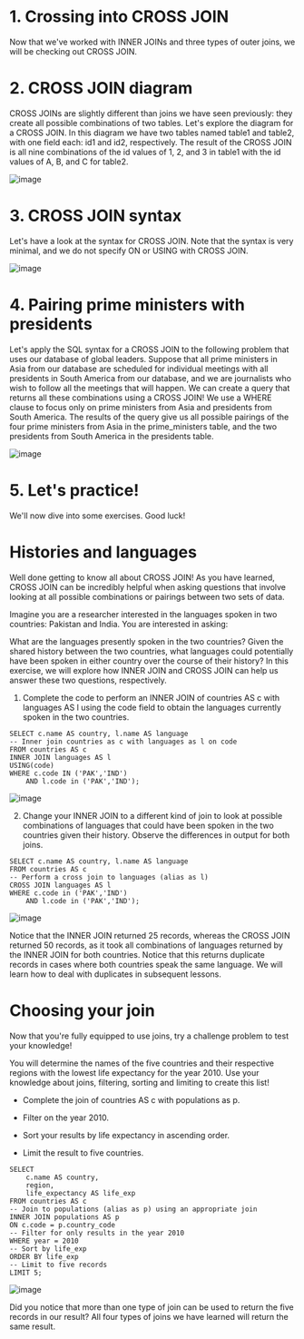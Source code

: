 # 1. Crossing into CROSS JOIN

Now that we've worked with INNER JOINs and three types of outer joins, we will be checking out CROSS JOIN.

# 2. CROSS JOIN diagram

CROSS JOINs are slightly different than joins we have seen previously: they create all possible combinations of two tables. Let's explore the diagram for a CROSS JOIN. In this diagram we have two tables named table1 and table2, with one field each: id1 and id2, respectively. The result of the CROSS JOIN is all nine combinations of the id values of 1, 2, and 3 in table1 with the id values of A, B, and C for table2.

![image](https://github.com/artempohribnyi/datacamp/assets/113499718/bba0111d-6731-4f39-83ef-a7235a72139c)

# 3. CROSS JOIN syntax

Let's have a look at the syntax for CROSS JOIN. Note that the syntax is very minimal, and we do not specify ON or USING with CROSS JOIN.

![image](https://github.com/artempohribnyi/datacamp/assets/113499718/546b6481-88df-4882-b2dc-99af789e264a)

# 4. Pairing prime ministers with presidents

Let's apply the SQL syntax for a CROSS JOIN to the following problem that uses our database of global leaders. Suppose that all prime ministers in Asia from our database are scheduled for individual meetings with all presidents in South America from our database, and we are journalists who wish to follow all the meetings that will happen. We can create a query that returns all these combinations using a CROSS JOIN! We use a WHERE clause to focus only on prime ministers from Asia and presidents from South America. The results of the query give us all possible pairings of the four prime ministers from Asia in the prime_ministers table, and the two presidents from South America in the presidents table.

![image](https://github.com/artempohribnyi/datacamp/assets/113499718/89805dad-f7ad-43e0-8cf4-fec8e519359b)

# 5. Let's practice!

We'll now dive into some exercises. Good luck!

# Histories and languages

Well done getting to know all about CROSS JOIN! As you have learned, CROSS JOIN can be incredibly helpful when asking questions that involve looking at all possible combinations or pairings between two sets of data.

Imagine you are a researcher interested in the languages spoken in two countries: Pakistan and India. You are interested in asking:

What are the languages presently spoken in the two countries?
Given the shared history between the two countries, what languages could potentially have been spoken in either country over the course of their history?
In this exercise, we will explore how INNER JOIN and CROSS JOIN can help us answer these two questions, respectively.

1. Complete the code to perform an INNER JOIN of countries AS c with languages AS l using the code field to obtain the languages currently spoken in the two countries.

```
SELECT c.name AS country, l.name AS language
-- Inner join countries as c with languages as l on code
FROM countries AS c
INNER JOIN languages AS l 
USING(code)
WHERE c.code IN ('PAK','IND')
	AND l.code in ('PAK','IND');
```

![image](https://github.com/artempohribnyi/datacamp/assets/113499718/e719bcc2-33a8-4506-a1b2-4d1f322f7744)

2. Change your INNER JOIN to a different kind of join to look at possible combinations of languages that could have been spoken in the two countries given their history.
Observe the differences in output for both joins.

```
SELECT c.name AS country, l.name AS language
FROM countries AS c        
-- Perform a cross join to languages (alias as l)
CROSS JOIN languages AS l
WHERE c.code in ('PAK','IND')
	AND l.code in ('PAK','IND');
```

![image](https://github.com/artempohribnyi/datacamp/assets/113499718/9b41cfd8-3df5-45fd-9a21-074fa1e83505)

Notice that the INNER JOIN returned 25 records, whereas the CROSS JOIN returned 50 records, as it took all combinations of languages returned by the INNER JOIN for both countries. Notice that this returns duplicate records in cases where both countries speak the same language. We will learn how to deal with duplicates in subsequent lessons.

# Choosing your join

Now that you're fully equipped to use joins, try a challenge problem to test your knowledge!

You will determine the names of the five countries and their respective regions with the lowest life expectancy for the year 2010. Use your knowledge about joins, filtering, sorting and limiting to create this list!

* Complete the join of countries AS c with populations as p.

* Filter on the year 2010.

* Sort your results by life expectancy in ascending order.

* Limit the result to five countries.

```
SELECT 
	c.name AS country,
    region,
    life_expectancy AS life_exp
FROM countries AS c
-- Join to populations (alias as p) using an appropriate join
INNER JOIN populations AS p 
ON c.code = p.country_code
-- Filter for only results in the year 2010
WHERE year = 2010
-- Sort by life_exp
ORDER BY life_exp
-- Limit to five records
LIMIT 5;
```

![image](https://github.com/artempohribnyi/datacamp/assets/113499718/7a8b007d-d487-4f79-a841-001eb00207b3)

Did you notice that more than one type of join can be used to return the five records in our result? All four types of joins we have learned will return the same result.
